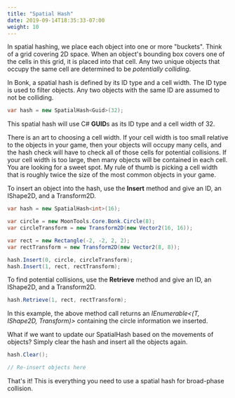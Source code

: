 ```yaml
---
title: "Spatial Hash"
date: 2019-09-14T18:35:33-07:00
weight: 10
---
```


In spatial hashing, we place each object into one or more "buckets". Think of a grid covering 2D space. When an object's bounding box covers one of the cells in this grid, it is placed into that cell. Any two unique objects that occupy the same cell are determined to be *potentially colliding*.

In Bonk, a spatial hash is defined by its ID type and a cell width. The ID type is used to filter objects. Any two objects with the same ID are assumed to not be colliding.

```cs
var hash = new SpatialHash<Guid>(32);
```

This spatial hash will use C# **GUID**s as its ID type and a cell width of 32.

There is an art to choosing a cell width. If your cell width is too small relative to the objects in your game, then your objects will occupy many cells, and the hash check will have to check all of those cells for potential collisions. If your cell width is too large, then many objects will be contained in each cell. You are looking for a sweet spot. My rule of thumb is picking a cell width that is roughly twice the size of the most common objects in your game. 

To insert an object into the hash, use the **Insert** method and give an ID, an IShape2D, and a Transform2D.

```cs
var hash = new SpatialHash<int>(16);

var circle = new MoonTools.Core.Bonk.Circle(8);
var circleTransform = new Transform2D(new Vector2(16, 16));

var rect = new Rectangle(-2, -2, 2, 2);
var rectTransform = new Transform2D(new Vector2(8, 8));

hash.Insert(0, circle, circleTransform);
hash.Insert(1, rect, rectTransform);
```

To find potential collisions, use the **Retrieve** method and give an ID, an IShape2D, and a Transform2D.

```cs
hash.Retrieve(1, rect, rectTransform);
```

In this example, the above method call returns an *IEnumerable<(T, IShape2D, Transform)>* containing the circle information we inserted.

What if we want to update our SpatialHash based on the movements of objects? Simply clear the hash and insert all the objects again.

```cs
hash.Clear();

// Re-insert objects here
```

That's it! This is everything you need to use a spatial hash for broad-phase collision.